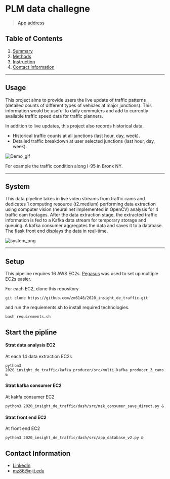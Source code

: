 # PLM data challegne

> [App address](http://dataengineermz.club/)

## Table of Contents

1. [Summary](README.md#Usage)
1. [Methods](README.md#System)
1. [Instruction](README.md#setup)
1. [Contact Information](README.md#contact-information)

***

## Usage

This project aims to provide users the live update of traffic patterns (detailed counts of different types of vehicles at major junctions). This information would be useful to daily commuters and add to currently available traffic speed data for traffic planners.

In addition to live updates, this project also records historical data.
- Historical traffic counts at all junctions (last hour, day, week).
- Detailed traffic breakdown at user selected junctions (last hour, day, week).

![Demo_gif](./img/ezgif.com-video-to-gif(1).gif)

For example the traffic condition along I-95 in Bronx NY.

---
## System

This data pipeline takes in live video streams from traffic cams and dedicates 1 computing resource (t2.medium) performing data extraction using computer vision (neural net implemented in OpenCV) analysis for 4 traffic cam footages. After the data extraction stage, the extracted traffic information is fed to a Kafka data stream for temporary storage and queuing. A kafka consumer aggregates the data and saves it to a database. The flask front end displays the data in real-time.

![system_png](./img/ezgif.com-video-to-gif(2).gif)


---
## Setup

This pipeline requires 16 AWS EC2s. [Pegasus](https://github.com/InsightDataScience/pegasus) was used to set up multiple EC2s easier.

For each EC2, clone this repository

```
git clone https://github.com/zm6148/2020_insight_de_traffic.git
```
and run the requiements.sh to install required technologies.

```
bash requirements.sh
```


## Start the pipline

#### Strat data analysis EC2
At each 14 data extraction EC2s
```
python3 2020_insight_de_traffic/kafka_producer/src/multi_kafka_producer_3_cams.py &
```
#### Strat kafka consumer EC2
At kakfa consumer EC2
```
python3 2020_insight_de_traffic/dash/src/msk_consumer_save_direct.py &
```
#### Strat front end EC2
At front end EC2
```
python3 2020_insight_de_traffic/dash/src/app_database_v2.py &
```

## Contact Information

* [LinkedIn](https://www.linkedin.com/in/zm6148)
* mz86@njit.edu


